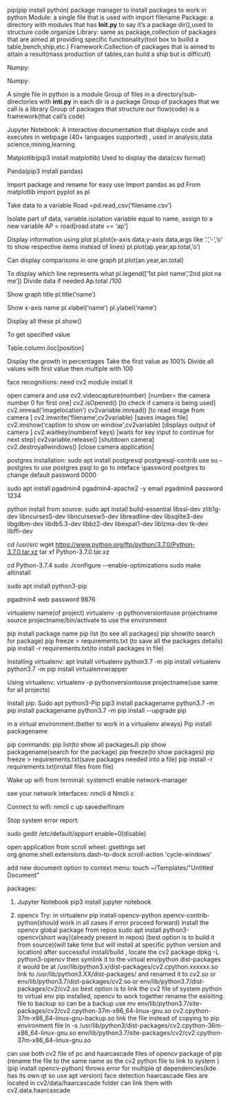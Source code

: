 
pip(pip install python) package manager to install packages to work in python
Module: a single file that is used with import filename
Package: a directory with modules that has __Init.py__ to say it’s a package dir(),used to structure code.organize
Library: same as package,collection of packages that are aimed at providing specific functionality(tool box to builld a table,bench,ship,etc.)
Framework:Collection of packages that is aimed to attain a result(mass production of tables,can build a ship but is difficult)





Numpy:	




Numpy:	




A single file in python is a module
Group of files in a directory/sub-directories with __inti.py__ in each dir is a package
Group of packages that we call is a library
Group of packages that structure our flow(code) is a framework(that call’s code)

Jupyter Notebook:
A interactive documentation that displays code and executes in webpage (40+ languages supported) , used in analysis,data science,mining,learning

Matplotlib(pip3 install matplotlib)
Used to display the data(csv format)

Panda(pip3 install pandas)









Import package and rename for easy use
Import pandas as pd
From matplotlib import pyplot as pl

Take data to a variable 
Road =pd.read_csv(‘filename.csv’)

Isolate part of data, variable.isolation variable equal to name, assign to a new variable
AP = road[road.state == ‘ap’]

Display information using plot
pl.plot(x-axis data,y-axis data,args like  ‘.’,’-’,’o’ to show respective items instead of lines)
pl.plot(ap.year,ap.total,’o’)

Can display comparisons in one graph
pl.plot(an.year,an.total)

To display which line represents what 
pl.legend([‘1st plot name’,’2nd plot na	me’])
Divide data if needed
Ap.total /100

Show graph title
pl.title(‘name’)

Show x-axis name
pl.xlabel(‘name’)
pl.ylabel(‘name’)

Display all these 
pl.show()

To get specified value 

Table.column.iloc[position]

Display the growth in percentages
Take the first value as 100%
Divide all values with first value then multiple with 100











face recognitions:
need cv2 module
install it 


open camera and use 
cv2.videocapture(number)
[number= the camera number 0 for first one]
cv2.isOpened()
[to check if camera is being used]
cv2.imread(‘imagelocation’)
cv2variable.imread()
[to read image from camera ]
cv2.imwrite(‘filename’,cv2variable)
[saves images file]
cv2.imshow(‘caption to show on window’,cv2variable)
[displays output of camera ]
cv2.waitkey(numberof keys)
[waits for key input to continue for next step]
cv2variable.release()
[shutdown camera]
cv2.destroyallwindows()
[close camera application]










 postgres installation:
 sudo apt install postgresql postgresql-contrib
 use 
 su - postgres to use postgres
 psql to go to inteface
 \password postgres to change default password
 0000
 
 sudo apt install pgadmin4 pgadmin4-apache2 -y
 email
 pgadmin4 password  1234
 
 
python install from source:
sudo apt install build-essential libssl-dev zlib1g-dev libncurses5-dev libncursesw5-dev libreadline-dev libsqlite3-dev libgdbm-dev libdb5.3-dev libbz2-dev libexpat1-dev liblzma-dev tk-dev libffi-dev



cd /usr/src
wget https://www.python.org/ftp/python/3.7.0/Python-3.7.0.tar.xz
tar xf Python-3.7.0.tar.xz

cd Python-3.7.4
sudo ./configure --enable-optimizations
sudo make altinstall

sudo apt install python3-pip 

pgadmin4 web password 9876




virtualenv name(of project)
virtualenv -p pythonversiontouse projectname
source projectname/bin/activate to use the environment

pip install package name
pip list (to see all packages)
pip show(to search for package)
pip freeze > requirements.txt (to save all the packages details)
pip install -r requirements.txt(to install packages in file)






Installing virtualenv:
apt install virtualenv
python3.7 -m pip install virtualenv
python3.7 -m pip install virtualenvwrapper

Using virtualenv:
virtualenv -p pythonversiontouse projectname(use same for all projects)

Install pip:
Sudo apt python3-Pip 
pip3 install packagename
python3.7 -m pip install packagename
python3.7 -m pip install --upgrade pip

in a virtual environment:(better to work in a virtualenv always)
Pip install packagename

pip commands:
pip list(to show all packagesJ)
pip show packagename(search for the package)
pip freeze(to show packages)
pip freeze > requirements.txt(save packages needed into a file)
pip install -r requirements.txt(install files from file)

Wake up wifi from terminal:
systemctl enable network-manager

see your network interfaces:
nmcli d
Nmcli c

Connect to wifi:
nmcli c up savedwifinam

Stop system error report:

sudo gedit /etc/default/apport 
enable=0(disable)


open application from scroll wheel:
gsettings set org.gnome.shell.extensions.dash-to-dock scroll-action 'cycle-windows'

add new document option to context menu:
touch ~/Templates/"Untitled Document"



packages:
1. Jupyter Notebook
pip3 install jupyter notebook

2. opencv
Try:
in virtualenv pip install opencv-python opencv-contrib-python(should work in all cases if error proceed forward)
install the opencv global package from repos
sudo apt install python3-opencv(short way)(already present in repos)
(best option is to build it from source)(will take time but will install at specific python version and location)
after successful install/build , locate the cv2 package
dpkg -L python3-opencv
 then symlink it to the virtual env/python dist-packages 
it would be at /usr/lib/python3.x/dist-packages/cv2.cpython.xxxxxx.so 
link to /usr/lib/python3.XX/dist-packages/ and renamed it to cv2.so
or env/lib/python3.7/dist-packages/cv2.so
or env/lib/python3.7/dist-packages/cv2/cv2.so
best option is to link the cv2 file of system python to virtual env pip installed, opencv to work together
rename the exisiting file to backup so can be a backup use
 mv env/lib/python3.7/site-packages/cv2/cv2.cpython-37m-x86_64-linux-gnu.so cv2.cpython-37m-x86_64-linux-gnu-backup.so
link the file instead of copying to pip environment file
ln -s /usr/lib/python3/dist-packages/cv2.cpython-36m-x86_64-linux-gnu.so env/lib/python3.7/site-packages/cv2/cv2.cpython-37m-x86_64-linux-gnu.so

can use both cv2 file of pc and haarcascade files of opencv package of pip
(rename the file to the same name as the cv2 python file to link to system )
(pip install opencv-python) throws error for multiple qt dependencies(kde has its own qt so use apt version)
face detection haarcascade files are located in cv2/data/haarcascade folder can link them with cv2.data.haarcascade

 
